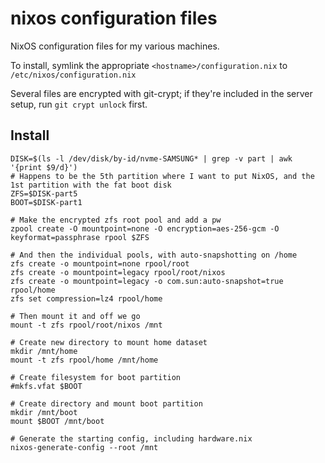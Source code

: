 # nixos configuration files

NixOS configuration files for my various machines.

To install, symlink the appropriate `<hostname>/configuration.nix` to
`/etc/nixos/configuration.nix`

Several files are encrypted with git-crypt; if they're included in the server
setup, run `git crypt unlock` first.

## Install

```
DISK=$(ls -l /dev/disk/by-id/nvme-SAMSUNG* | grep -v part | awk '{print $9/d}')
# Happens to be the 5th partition where I want to put NixOS, and the 1st partition with the fat boot disk
ZFS=$DISK-part5
BOOT=$DISK-part1

# Make the encrypted zfs root pool and add a pw
zpool create -O mountpoint=none -O encryption=aes-256-gcm -O keyformat=passphrase rpool $ZFS

# And then the individual pools, with auto-snapshotting on /home
zfs create -o mountpoint=none rpool/root
zfs create -o mountpoint=legacy rpool/root/nixos
zfs create -o mountpoint=legacy -o com.sun:auto-snapshot=true rpool/home
zfs set compression=lz4 rpool/home

# Then mount it and off we go
mount -t zfs rpool/root/nixos /mnt

# Create new directory to mount home dataset
mkdir /mnt/home
mount -t zfs rpool/home /mnt/home

# Create filesystem for boot partition
#mkfs.vfat $BOOT

# Create directory and mount boot partition
mkdir /mnt/boot
mount $BOOT /mnt/boot

# Generate the starting config, including hardware.nix
nixos-generate-config --root /mnt
```
